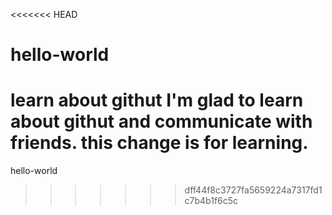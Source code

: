 <<<<<<< HEAD
# hello-world
learn about githut
I'm glad to learn about githut and communicate with friends.
this change is for learning.
=======
hello-world
>>>>>>> dff44f8c3727fa5659224a7317fd1c7b4b1f6c5c
